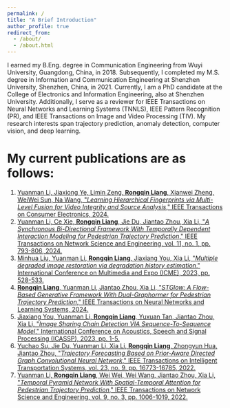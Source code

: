 ```yaml
---
permalink: /
title: "A Brief Introduction"
author_profile: true
redirect_from: 
  - /about/
  - /about.html
---
```


I earned my B.Eng. degree in Communication Engineering from Wuyi University, Guangdong, China, in 2018. Subsequently, I completed my M.S. degree in Information and Communication Engineering at Shenzhen University, Shenzhen, China, in 2021. Currently, I am a PhD candidate at the College of Electronics and Information Engineering, also at Shenzhen University. Additionally, I serve as a reviewer for IEEE Transactions on Neural Networks and Learning Systems (TNNLS), IEEE Pattern Recognition (PR), and IEEE Transactions on Image and Video Processing (TIV). My research interests span trajectory prediction, anomaly detection, computer vision, and deep learning.

My current publications are as follows:
======
1. [Yuanman Li, Jiaxiong Ye, Limin Zeng, **Rongqin Liang**, Xianwei Zheng, WeiWei Sun, Na Wang, "*Learning Hierarchical Fingerprints via Multi-Level Fusion for Video Integrity and Source Analysis*," IEEE Transactions on Consumer Electronics, 2024.](https://ieeexplore.ieee.org/document/10413510)
2. [Yuanman Li, Ce Xie, **Rongqin Liang**, Jie Du, Jiantao Zhou, Xia Li, "*A Synchronous Bi-Directional Framework With Temporally Dependent Interaction Modeling for Pedestrian Trajectory Prediction*," IEEE Transactions on Network Science and Engineering, vol. 11, no. 1, pp. 793-806, 2024.](https://ieeexplore.ieee.org/document/10230870)
3. [Minhua Liu, Yuanman Li, **Rongqin Liang**, Jiaxiang You, Xia Li, "*Multiple degraded image restoration via degradation history estimation*," International Conference on Multimedia and Expo (ICME), 2023, pp. 528-533.](https://ieeexplore.ieee.org/document/10219787)
4. [**Rongqin Liang**, Yuanman Li, Jiantao Zhou, Xia Li, "*STGlow: A Flow-Based Generative Framework With Dual-Graphormer for Pedestrian Trajectory Prediction*," IEEE Transactions on Neural Networks and Learning Systems, 2024.](https://ieeexplore.ieee.org/document/10195882)
5. [Jiaxiang You, Yuanman Li, **Rongqin Liang**, Yuxuan Tan, Jiantao Zhou, Xia Li, "*Image Sharing Chain Detection VIA Sequence-To-Sequence Model*," International Conference on Acoustics, Speech and Signal Processing (ICASSP), 2023, pp. 1-5.](https://ieeexplore.ieee.org/document/10095000)
6. [Yuchao Su, Jie Du, Yuanman Li, Xia Li, **Rongqin Liang**, Zhongyun Hua, Jiantao Zhou, "*Trajectory Forecasting Based on Prior-Aware Directed Graph Convolutional Neural Network*," IEEE Transactions on Intelligent Transportation Systems, vol. 23, no. 9, pp. 16773-16785, 2022.](https://ieeexplore.ieee.org/document/9686621)
7. [Yuanman Li, **Rongqin Liang**, Wei Wei, Wei Wang, Jiantao Zhou, Xia Li, "*Temporal Pyramid Network With Spatial-Temporal Attention for Pedestrian Trajectory Prediction*," IEEE Transactions on Network Science and Engineering, vol. 9, no. 3, pp. 1006-1019, 2022.](https://ieeexplore.ieee.org/document/9373939)
